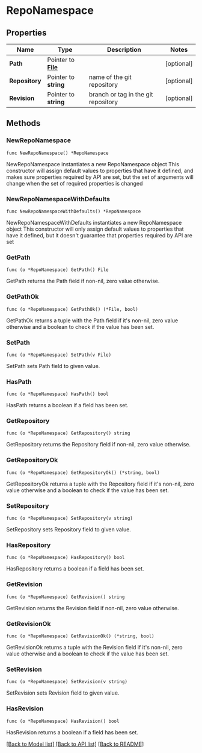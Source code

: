 # RepoNamespace

## Properties

Name | Type | Description | Notes
------------ | ------------- | ------------- | -------------
**Path** | Pointer to [**File**](File.md) |  | [optional] 
**Repository** | Pointer to **string** | name of the git repository | [optional] 
**Revision** | Pointer to **string** | branch or tag in the git repository | [optional] 

## Methods

### NewRepoNamespace

`func NewRepoNamespace() *RepoNamespace`

NewRepoNamespace instantiates a new RepoNamespace object
This constructor will assign default values to properties that have it defined,
and makes sure properties required by API are set, but the set of arguments
will change when the set of required properties is changed

### NewRepoNamespaceWithDefaults

`func NewRepoNamespaceWithDefaults() *RepoNamespace`

NewRepoNamespaceWithDefaults instantiates a new RepoNamespace object
This constructor will only assign default values to properties that have it defined,
but it doesn't guarantee that properties required by API are set

### GetPath

`func (o *RepoNamespace) GetPath() File`

GetPath returns the Path field if non-nil, zero value otherwise.

### GetPathOk

`func (o *RepoNamespace) GetPathOk() (*File, bool)`

GetPathOk returns a tuple with the Path field if it's non-nil, zero value otherwise
and a boolean to check if the value has been set.

### SetPath

`func (o *RepoNamespace) SetPath(v File)`

SetPath sets Path field to given value.

### HasPath

`func (o *RepoNamespace) HasPath() bool`

HasPath returns a boolean if a field has been set.

### GetRepository

`func (o *RepoNamespace) GetRepository() string`

GetRepository returns the Repository field if non-nil, zero value otherwise.

### GetRepositoryOk

`func (o *RepoNamespace) GetRepositoryOk() (*string, bool)`

GetRepositoryOk returns a tuple with the Repository field if it's non-nil, zero value otherwise
and a boolean to check if the value has been set.

### SetRepository

`func (o *RepoNamespace) SetRepository(v string)`

SetRepository sets Repository field to given value.

### HasRepository

`func (o *RepoNamespace) HasRepository() bool`

HasRepository returns a boolean if a field has been set.

### GetRevision

`func (o *RepoNamespace) GetRevision() string`

GetRevision returns the Revision field if non-nil, zero value otherwise.

### GetRevisionOk

`func (o *RepoNamespace) GetRevisionOk() (*string, bool)`

GetRevisionOk returns a tuple with the Revision field if it's non-nil, zero value otherwise
and a boolean to check if the value has been set.

### SetRevision

`func (o *RepoNamespace) SetRevision(v string)`

SetRevision sets Revision field to given value.

### HasRevision

`func (o *RepoNamespace) HasRevision() bool`

HasRevision returns a boolean if a field has been set.


[[Back to Model list]](../README.md#documentation-for-models) [[Back to API list]](../README.md#documentation-for-api-endpoints) [[Back to README]](../README.md)


